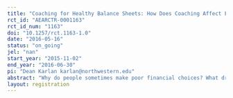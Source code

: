 ```yaml
---
title: "Coaching for Healthy Balance Sheets: How Does Coaching Affect Financial Decision-making and Portfolio Health?"
rct_id: "AEARCTR-0001163"
rct_id_num: "1163"
doi: "10.1257/rct.1163-1.0"
date: "2016-05-16"
status: "on_going"
jel: "nan"
start_year: "2015-11-02"
end_year: "2016-06-30"
pi: "Dean Karlan karlan@northwestern.edu"
abstract: "Why do people sometimes make poor financial choices? What drives individuals’ decisions about what to do with their money? IPA is partnering with a private shipping company in Lima, Peru to deliver a financial coaching program that aims to address behavioral biases that could be preventing their employees from making healthy financial choices. Researchers will evaluate the impact of the program on the employees’ financial decisions related to credit, savings, and money management."
layout: registration
---
```


